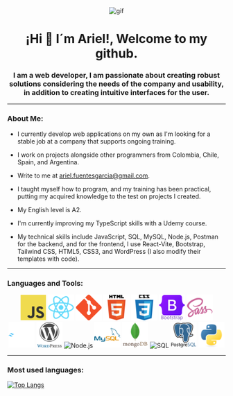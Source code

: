 <div id='header' align='center'>
  <img src='https://media1.giphy.com/media/zhJR6HbK4fthC/giphy.gif' width='200' alt='gif' />
  <h1 align='center'>¡Hi 👋 I´m Ariel!, Welcome to my github.</h1>
  <h3 align='center'>I am a web developer, I am passionate about creating robust solutions considering the needs of the company and usability, in addition to creating intuitive interfaces for the user.</h3>
</div>

--- 
### About Me:

- I currently develop web applications on my own as I'm looking for a stable job at a company that supports ongoing training.

- I work on projects alongside other programmers from Colombia, Chile, Spain, and Argentina.

- Write to me at ariel.fuentesgarcia@gmail.com.

- I taught myself how to program, and my training has been practical, putting my acquired knowledge to the test on projects I created.

- My English level is A2.

- I'm currently improving my TypeScript skills with a Udemy course.

- My technical skills include JavaScript, SQL, MySQL, Node.js, Postman for the backend, and for the frontend, I use React-Vite, Bootstrap, Tailwind CSS, HTML5, CSS3, and WordPress (I also modify their templates with code).

---
<div align='left'>
  <h3>Languages and Tools:</h4>
  <div align='center'>
    <img src='https://github.com/devicons/devicon/blob/master/icons/javascript/javascript-original.svg' width='60' height='60' alt='Javascript'>
    <img src='https://github.com/devicons/devicon/blob/master/icons/react/react-original.svg' width='60' height='60' alt='React.js'>
    <img src='https://github.com/devicons/devicon/blob/master/icons/git/git-original.svg' width='60' height='60' alt='GIT'>
    <img src='https://github.com/devicons/devicon/blob/master/icons/html5/html5-original-wordmark.svg' width='60' height='60' alt='HTML5'>
    <img src='https://github.com/devicons/devicon/blob/master/icons/css3/css3-original-wordmark.svg' width='60' height='60' alt='CSS3'>
    <img src='https://github.com/devicons/devicon/blob/master/icons/bootstrap/bootstrap-original-wordmark.svg' width='60' height='60' alt='Bootstrap'>
    <img src='https://github.com/devicons/devicon/blob/master/icons/sass/sass-original.svg' width='60' height='60' alt='SASS'>
    <img src='https://github.com/devicons/devicon/blob/master/icons/tailwindcss/tailwindcss-original-wordmark.svg' width='60' height='60' alt='TAILWINDCSS'>
    <img src='https://github.com/devicons/devicon/blob/master/icons/wordpress/wordpress-original.svg' width='60' height='60' alt='WORDPRESS'>
    <img src='https://www.svgrepo.com/show/376337/node-js.svg' width='60' height='60' alt='Node.js'>
    <img src='https://github.com/devicons/devicon/blob/master/icons/mysql/mysql-original-wordmark.svg' width='60' height='60' alt='MySQL.js'>
    <img 
src='https://github.com/devicons/devicon/blob/master/icons/mongodb/mongodb-original-wordmark.svg'width='60' height='60'>
    <img src='https://github.com/likaon1606/likaon1606/assets/95390615/fa85a46f-52c7-4287-9e67-baa5bfdda227' width='60' height='60' alt='SQL'>
    <img src='https://github.com/devicons/devicon/blob/master/icons/postgresql/postgresql-original-wordmark.svg' width='60' height='60' alt='POSTGREsql'>
    <img src='https://github.com/devicons/devicon/blob/master/icons/python/python-original.svg' width='60' height='60' alt='Python'>          
  </div>
</div>

---

### Most used languages:

[![Top Langs](https://github-readme-stats.vercel.app/api/top-langs/?username=likaon1606&layout=compact)](https://github.com/likaon1606/github-readme-stats)

